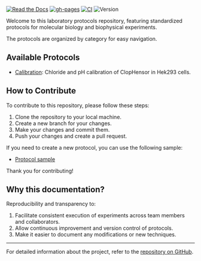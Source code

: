 [![Read the Docs](https://img.shields.io/readthedocs/pip/stable.svg)](https://mkprotocols.readthedocs.io/)
[![gh-pages](https://img.shields.io/badge/gh-pages-green?logo=github)](https://darosio.github.io/mkprotocols/)
[![CI](https://github.com/darosio/mkprotocols/actions/workflows/ci.yml/badge.svg)](https://github.com/darosio/mkprotocols/actions/workflows/ci.yml)
![Version](https://img.shields.io/badge/version-0.2.2-grey)

Welcome to this laboratory protocols repository, featuring standardized
protocols for molecular biology and biophysical experiments.

The protocols are organized by category for easy navigation.

## Available Protocols

- [Calibration](protocols/Chloride_pH_calibration.md): Chloride and pH
  calibration of ClopHensor in Hek293 cells.

## How to Contribute

To contribute to this repository, please follow these steps:

1. Clone the repository to your local machine.
2. Create a new branch for your changes.
3. Make your changes and commit them.
4. Push your changes and create a pull request.

If you need to create a new protocol, you can use the following sample:

- [Protocol sample](protocols/Sample_protocol.md)

Thank you for contributing!

## Why this documentation?

Reproducibility and transparency to:

1. Facilitate consistent execution of experiments across team members and collaborators.
2. Allow continuous improvement and version control of protocols.
3. Make it easier to document any modifications or new techniques.

---

For detailed information about the project, refer to the [repository on GitHub](https://github.com/darosio/mkprotocols).
